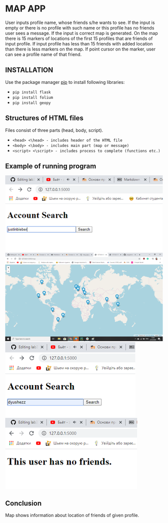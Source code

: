 # MAP APP
User inputs profile name, whose friends s/he wants to see. If the input is empty or there is no profile with such name or this profile has no friends user sees a message. If the input is correct map is generated. On the map there is 15 markers of locations of the first 15 profiles that are friends of input profile. If input profile has less than 15 friends with added location than there is less markers on the map. If point cursor on the marker, user can see a profile name of that friend.

## INSTALLATION
Use the package manager [pip](https://pip.pypa.io/en/stable/) to install following libraries:
- `pip install flask`
- `pip install folium`
- `pip install geopy`

## Structures of HTML files
Files consist of three parts (head, body, script).
- `<head> <\head> - includes header of the HTML file`
- `<body> <\body> - includes main part (map or message)`
- `<script> <\script> - includes process to complete (functions etc.)`

## Example of running program
![](screenshots/1.png)
![](screenshots/2.png)
![](screenshots/3.png)
![](screenshots/4.png)

## Conclusion
Map shows information about location of friends of given profile.
